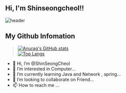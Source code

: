 ## Hi, I'm Shinseongcheol!!
![header](https://capsule-render.vercel.app/api?type=waving&color=timeAuto&height=400&text=ShinSeongCheol&animation=fadeIn&fontSize=100&fontColor=d6ace6&rotate=+10)   
## My Github Infomation
> [![Anurag's GitHub stats](https://github-readme-stats.vercel.app/api?username=ShinSeongCheol)](https://github.com/anuraghazra/github-readme-stats)   
> [![Top Langs](https://github-readme-stats.vercel.app/api/top-langs/?username=ShinSeongCheol)](https://github.com/anuraghazra/github-readme-stats)   
- 👋 Hi, I’m @ShinSeongCheol
- 👀 I’m interested in Computer...
- 🌱 I’m currently learning Java and Network , spring...
- 💞️ I’m looking to collaborate on Friend...
- 📫 How to reach me ...

<!---
ShinSeongCheol/ShinSeongCheol is a ✨ special ✨ repository because its `README.md` (this file) appears on your GitHub profile.
You can click the Preview link to take a look at your changes.
--->
